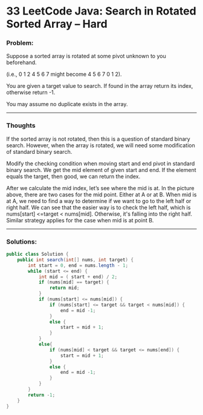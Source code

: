 # 33 LeetCode Java: Search in Rotated Sorted Array – Hard

### Problem:

Suppose a sorted array is rotated at some pivot unknown to you beforehand.

(i.e., 0 1 2 4 5 6 7 might become 4 5 6 7 0 1 2).

You are given a target value to search. If found in the array return its index, otherwise return -1.

You may assume no duplicate exists in the array.



---



### Thoughts

If the sorted array is not rotated, then this is a question of standard binary search. However, when the array is rotated, we will need some modification of standard binary search.

Modify the checking condition when moving start and end pivot in standard binary search. We get the mid element of given start and end. If the element equals the target, then good, we can return the index.



After we calculate the mid index, let’s see where the mid is at. In the picture above, there are two cases for the mid point. Either at A or at B.
When mid is at A, we need to find a way to determine if we want to go to the left half or right half. We can see that the easier way is to check the left half, which is nums[start] <=target < nums[mid]. Otherwise, it's falling into the right half.
Similar strategy applies for the case when mid is at point B.


---



### Solutions:

```java
public class Solution {
    public int search(int[] nums, int target) {
        int start = 0, end = nums.length - 1;
        while (start <= end) {
            int mid = ( start + end) / 2;
            if (nums[mid] == target) {
                return mid;
            }
            if (nums[start] <= nums[mid]) {
                if (nums[start] <= target && target < nums[mid]) {
                    end = mid -1;
                }
                else {
                    start = mid + 1;
                }
            }
            else{
                if (nums[mid] < target && target <= nums[end]) {
                    start = mid + 1;
                }
                else {
                    end = mid -1;
                }
            }
        }
        return -1;
    }
}
```
